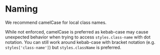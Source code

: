 # Naming

We recommend camelCase for local class names.

While not enforced, camelCase is preferred as kebab-case may cause unexpected
behavior when trying to access `styles.class-name` with dot notation. You can
still work around kebab-case with bracket notation (e.g. `styles['class-name']`)
but `styles.className` is preferred.
